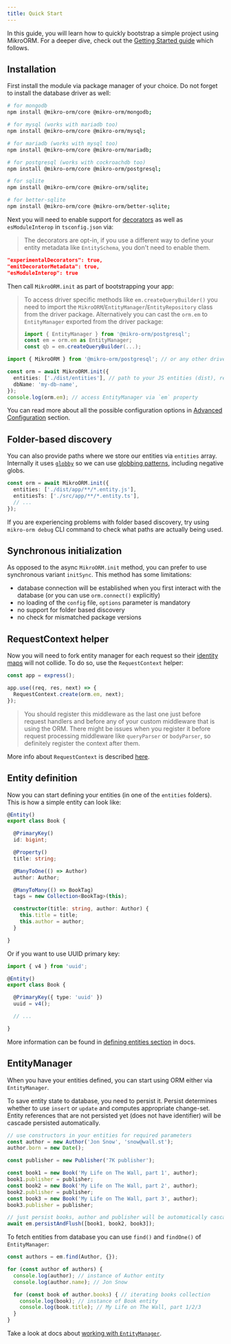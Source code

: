 ```yaml
---
title: Quick Start
---
```


In this guide, you will learn how to quickly bootstrap a simple project using MikroORM. For a deeper dive, check out
the [Getting Started guide](./guide) which follows.

## Installation

First install the module via package manager of your choice. Do not forget to install the database driver as well:

```bash npm2yarn
# for mongodb
npm install @mikro-orm/core @mikro-orm/mongodb;

# for mysql (works with mariadb too)
npm install @mikro-orm/core @mikro-orm/mysql;  

# for mariadb (works with mysql too)
npm install @mikro-orm/core @mikro-orm/mariadb;

# for postgresql (works with cockroachdb too)
npm install @mikro-orm/core @mikro-orm/postgresql;  

# for sqlite
npm install @mikro-orm/core @mikro-orm/sqlite; 

# for better-sqlite
npm install @mikro-orm/core @mikro-orm/better-sqlite; 
```

Next you will need to enable support for [decorators](https://www.typescriptlang.org/docs/handbook/decorators.html) as
well as `esModuleInterop` in `tsconfig.json` via:

> The decorators are opt-in, if you use a different way to define your entity metadata like `EntitySchema`, you don't
> need to enable them.

```json
"experimentalDecorators": true,
"emitDecoratorMetadata": true,
"esModuleInterop": true
```

Then call `MikroORM.init` as part of bootstrapping your app:

> To access driver specific methods like `em.createQueryBuilder()` you need to import
> the `MikroORM`/`EntityManager`/`EntityRepository` class from the driver package. Alternatively you can cast the `orm.em`
> to `EntityManager` exported from the driver package:
>
> ```ts
> import { EntityManager } from '@mikro-orm/postgresql';
> const em = orm.em as EntityManager;
> const qb = em.createQueryBuilder(...);
> ```

```ts
import { MikroORM } from '@mikro-orm/postgresql'; // or any other driver package

const orm = await MikroORM.init({
  entities: ['./dist/entities'], // path to your JS entities (dist), relative to `baseDir`
  dbName: 'my-db-name',
});
console.log(orm.em); // access EntityManager via `em` property
```

You can read more about all the possible configuration options in [Advanced Configuration](./configuration.md) section.

## Folder-based discovery

You can also provide paths where we store our entities via `entities` array. Internally it
uses [`globby`](https://github.com/sindresorhus/globby) so we can
use [globbing patterns](https://github.com/sindresorhus/globby#globbing-patterns), including negative globs.

```ts
const orm = await MikroORM.init({
  entities: ['./dist/app/**/*.entity.js'],
  entitiesTs: ['./src/app/**/*.entity.ts'],
  // ...
});
```

If you are experiencing problems with folder based discovery, try using `mikro-orm debug` CLI command to check what
paths are actually being used.

## Synchronous initialization

As opposed to the async `MikroORM.init` method, you can prefer to use synchronous variant `initSync`. This method has
some limitations:

- database connection will be established when you first interact with the database (or you can use `orm.connect()`
  explicitly)
- no loading of the `config` file, `options` parameter is mandatory
- no support for folder based discovery
- no check for mismatched package versions

## RequestContext helper

Now you will need to fork entity manager for each request so their [identity maps](https://mikro-orm.io/identity-map/)
will not collide. To do so, use the `RequestContext` helper:

```ts
const app = express();

app.use((req, res, next) => {
  RequestContext.create(orm.em, next);
});
```

> You should register this middleware as the last one just before request handlers and before any of your custom
> middleware that is using the ORM. There might be issues when you register it before request processing middleware
> like `queryParser` or `bodyParser`, so definitely register the context after them.

More info about `RequestContext` is described [here](./identity-map.md#request-context).

## Entity definition

Now you can start defining your entities (in one of the `entities` folders). This is how a simple entity can look like:

```ts title="./entities/Book.ts"
@Entity()
export class Book {

  @PrimaryKey()
  id: bigint;

  @Property()
  title: string;

  @ManyToOne(() => Author)
  author: Author;

  @ManyToMany(() => BookTag)
  tags = new Collection<BookTag>(this);

  constructor(title: string, author: Author) {
    this.title = title;
    this.author = author;
  }

}
```

Or if you want to use UUID primary key:

```ts title="./entities/Book.ts"
import { v4 } from 'uuid';

@Entity()
export class Book {

  @PrimaryKey({ type: 'uuid' })
  uuid = v4();

  // ...

}
```

More information can be found in [defining entities section](https://mikro-orm.io/defining-entities/) in docs.

## EntityManager

When you have your entities defined, you can start using ORM either via `EntityManager`.

To save entity state to database, you need to persist it. Persist determines whether to use `insert` or `update` and
computes appropriate change-set. Entity references that are not persisted yet (does not have identifier) will be cascade
persisted automatically.

```ts
// use constructors in your entities for required parameters
const author = new Author('Jon Snow', 'snow@wall.st');
author.born = new Date();

const publisher = new Publisher('7K publisher');

const book1 = new Book('My Life on The Wall, part 1', author);
book1.publisher = publisher;
const book2 = new Book('My Life on The Wall, part 2', author);
book2.publisher = publisher;
const book3 = new Book('My Life on The Wall, part 3', author);
book3.publisher = publisher;

// just persist books, author and publisher will be automatically cascade persisted
await em.persistAndFlush([book1, book2, book3]);
```

To fetch entities from database you can use `find()` and `findOne()` of `EntityManager`:

```ts
const authors = em.find(Author, {});

for (const author of authors) {
  console.log(author); // instance of Author entity
  console.log(author.name); // Jon Snow

  for (const book of author.books) { // iterating books collection
    console.log(book); // instance of Book entity
    console.log(book.title); // My Life on The Wall, part 1/2/3
  }
}
```

Take a look at docs about [working with `EntityManager`](./entity-manager.md).
